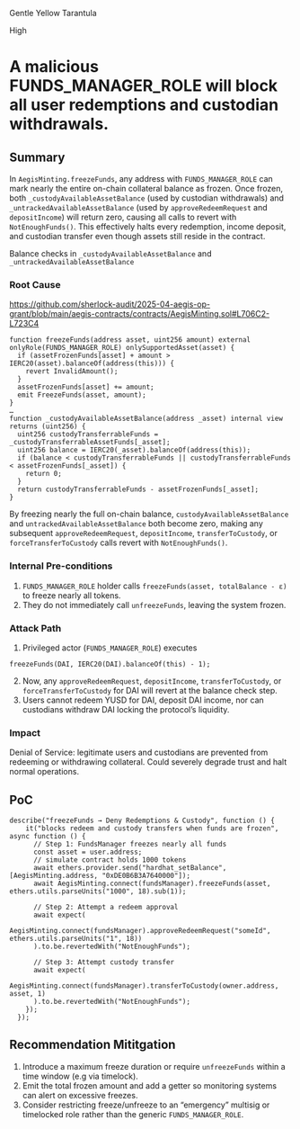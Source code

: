 Gentle Yellow Tarantula

High

# A malicious FUNDS_MANAGER_ROLE will block all user redemptions and custodian withdrawals.

## Summary
In `AegisMinting.freezeFunds`, any address with `FUNDS_MANAGER_ROLE` can mark nearly the entire on-chain collateral balance as frozen. Once frozen, both `_custodyAvailableAssetBalance` (used by custodian withdrawals) and `_untrackedAvailableAssetBalance` (used by `approveRedeemRequest` and `depositIncome`) will return zero, causing all calls to revert with `NotEnoughFunds()`. This effectively halts every redemption, income deposit, and custodian transfer even though assets still reside in the contract.

Balance checks in `_custodyAvailableAssetBalance` and `_untrackedAvailableAssetBalance`

### Root Cause
https://github.com/sherlock-audit/2025-04-aegis-op-grant/blob/main/aegis-contracts/contracts/AegisMinting.sol#L706C2-L723C4

```solidity
function freezeFunds(address asset, uint256 amount) external onlyRole(FUNDS_MANAGER_ROLE) onlySupportedAsset(asset) {
  if (assetFrozenFunds[asset] + amount > IERC20(asset).balanceOf(address(this))) {
    revert InvalidAmount();
  }
  assetFrozenFunds[asset] += amount;
  emit FreezeFunds(asset, amount);
}
…
function _custodyAvailableAssetBalance(address _asset) internal view returns (uint256) {
  uint256 custodyTransferrableFunds = _custodyTransferrableAssetFunds[_asset];
  uint256 balance = IERC20(_asset).balanceOf(address(this));
  if (balance < custodyTransferrableFunds || custodyTransferrableFunds < assetFrozenFunds[_asset]) {
    return 0;
  }
  return custodyTransferrableFunds - assetFrozenFunds[_asset];
}
```
By freezing nearly the full on-chain balance, `custodyAvailableAssetBalance` and `untrackedAvailableAssetBalance` both become zero, making any subsequent `approveRedeemRequest`, `depositIncome`, `transferToCustody`, or `forceTransferToCustody` calls revert with `NotEnoughFunds()`.


### Internal Pre-conditions
1. `FUNDS_MANAGER_ROLE` holder calls `freezeFunds(asset, totalBalance - ε)` to freeze nearly all tokens.
2. They do not immediately call `unfreezeFunds`, leaving the system frozen.

### Attack Path
1. Privileged actor (`FUNDS_MANAGER_ROLE`) executes

```solidity
freezeFunds(DAI, IERC20(DAI).balanceOf(this) - 1);
```

2. Now, any `approveRedeemRequest`, `depositIncome`, `transferToCustody`, or `forceTransferToCustody` for DAI will revert at the balance check step.
3. Users cannot redeem YUSD for DAI, deposit DAI income, nor can custodians withdraw DAI locking the protocol’s liquidity.

### Impact
Denial of Service: legitimate users and custodians are prevented from redeeming or withdrawing collateral. Could severely degrade trust and halt normal operations.

## PoC

```solidity 
describe("freezeFunds → Deny Redemptions & Custody", function () {
    it("blocks redeem and custody transfers when funds are frozen", async function () {
      // Step 1: FundsManager freezes nearly all funds
      const asset = user.address;
      // simulate contract holds 1000 tokens
      await ethers.provider.send("hardhat_setBalance", [AegisMinting.address, "0xDE0B6B3A7640000"]);
      await AegisMinting.connect(fundsManager).freezeFunds(asset, ethers.utils.parseUnits("1000", 18).sub(1));

      // Step 2: Attempt a redeem approval
      await expect(
        AegisMinting.connect(fundsManager).approveRedeemRequest("someId", ethers.utils.parseUnits("1", 18))
      ).to.be.revertedWith("NotEnoughFunds");

      // Step 3: Attempt custody transfer
      await expect(
        AegisMinting.connect(fundsManager).transferToCustody(owner.address, asset, 1)
      ).to.be.revertedWith("NotEnoughFunds");
    });
  });
```

## Recommendation Mititgation
1. Introduce a maximum freeze duration or require `unfreezeFunds` within a time window (e.g via timelock).
2. Emit the total frozen amount and add a getter so monitoring systems can alert on excessive freezes.
3. Consider restricting freeze/unfreeze to an “emergency” multisig or timelocked role rather than the generic `FUNDS_MANAGER_ROLE`.